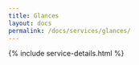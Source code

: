 ```yaml
---
title: Glances
layout: docs
permalink: /docs/services/glances/
---
```


{% include service-details.html %}
